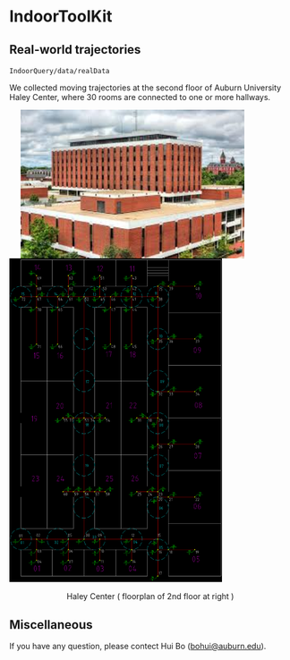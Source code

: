 # IndoorToolKit

## Real-world trajectories
    IndoorQuery/data/realData
   We collected moving trajectories at the second floor of Auburn University Haley Center, where 30 rooms are connected to one or more hallways.
  
   <img src="Haley.jpeg" width="400" align="top" hspace=20>  <img src="IndoorQuery/data/my/floorplan-new.png" width="380"> 
   <p align="center"> Haley Center ( floorplan of 2nd floor at right )</p>

##  Miscellaneous
   If you have any question, please contect Hui Bo (bohui@auburn.edu).
    
